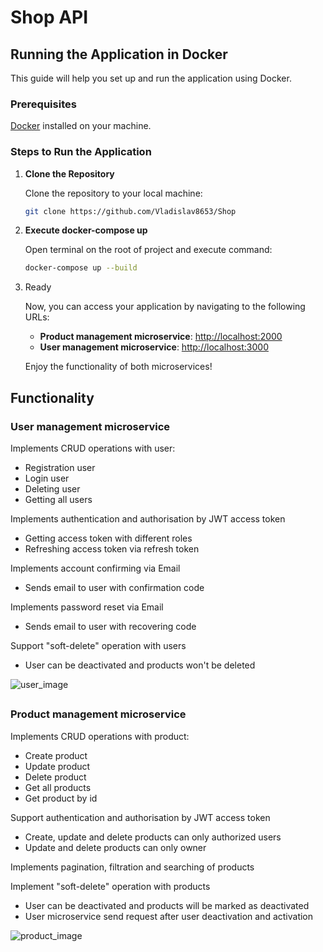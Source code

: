 ﻿# Shop API


## Running the Application in Docker

This guide will help you set up and run the application using Docker.

### Prerequisites

[Docker](https://www.docker.com/get-started) installed on your machine.


### Steps to Run the Application

1. **Clone the Repository**

   Clone the repository to your local machine:

   ```bash
   git clone https://github.com/Vladislav8653/Shop
   
2. **Execute docker-compose up**

    Open terminal on the root of project and execute command:
    
    ```bash
    docker-compose up --build
   
3. Ready

    Now, you can access your application by navigating to the following URLs:
    
    - **Product management microservice**: [http://localhost:2000](http://localhost:2000)
    - **User management microservice**: [http://localhost:3000](http://localhost:3000)
    
    Enjoy the functionality of both microservices!


## Functionality
### User management microservice

Implements CRUD operations with user:
   - Registration user
   - Login user
   - Deleting user
   - Getting all users

Implements authentication and authorisation by JWT access token
   - Getting access token with different roles
   - Refreshing access token via refresh token

Implements account confirming via Email
   - Sends email to user with confirmation code

Implements password reset via Email
   - Sends email to user with recovering code

Support "soft-delete" operation with users
   - User can be deactivated and products won't be deleted 

![user_image](assets/user.png)
##

### Product management microservice

Implements CRUD operations with product:
   - Create product
   - Update product
   - Delete product
   - Get all products
   - Get product by id

Support authentication and authorisation by JWT access token
   - Create, update and delete products can only authorized users
   - Update and delete products can only owner

Implements pagination, filtration and searching of products

Implement "soft-delete" operation with products
   - User can be deactivated and products will be marked as deactivated
   - User microservice send request after user deactivation and activation

![product_image](assets/product.png)


